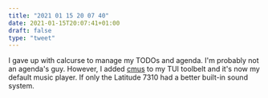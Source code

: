 ```yaml
---
title: "2021 01 15 20 07 40"
date: 2021-01-15T20:07:41+01:00
draft: false
type: "tweet"
---
```

I gave up with calcurse to manage my TODOs and agenda. I'm probably not an agenda's guy. However, I added [cmus](https://cmus.github.io/) to my TUI toolbelt and it's now my default music player. If only the Latitude 7310 had a better built-in sound system.
